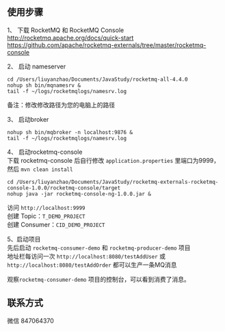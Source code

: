 ## 使用步骤
1、 下载 RocketMQ 和 RocketMQ Console <br/>
    http://rocketmq.apache.org/docs/quick-start <br/>
    https://github.com/apache/rocketmq-externals/tree/master/rocketmq-console <br/> 

2、 启动 nameserver
```text
cd /Users/liuyanzhao/Documents/JavaStudy/rocketmq-all-4.4.0
nohup sh bin/mqnamesrv &
tail -f ~/logs/rocketmqlogs/namesrv.log
```
备注：修改修改路径为您的电脑上的路径

3、 启动broker
```text
nohup sh bin/mqbroker -n localhost:9876 &
tail -f ~/logs/rocketmqlogs/namesrv.log
``` 

4、 启动rocketmq-console <br/>
下载 rocketmq-console 后自行修改 `application.properties` 里端口为9999，然后 `mvn clean install`

```text
cd /Users/liuyanzhao/Documents/JavaStudy/rocketmq-externals-rocketmq-console-1.0.0/rocketmq-console/target
nohup java -jar rocketmq-console-ng-1.0.0.jar &
```
访问 `http://localhost:9999` <br/>
创建 Topic：`T_DEMO_PROJECT`    <br/>
创建 Consumer：`CID_DEMO_PROJECT`   <br/>

5、启动项目  <br/>
先后启动 `rocketmq-consumer-demo` 和 `rocketmq-producer-demo` 项目 <br/>
地址栏每访问一次 `http://localhost:8080/testAddUser` 或 `http://localhost:8080/testAddOrder`
都可以生产一条MQ消息

观察`rocketmq-consumer-demo` 项目的控制台，可以看到消费了消息。
 
## 联系方式
微信 847064370